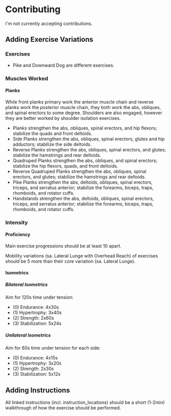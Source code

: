 # Contributing

I'm not currently accepting contributions.


## Adding Exercise Variations

### Exercises

- Pike and Downward Dog are different exercises.


### Muscles Worked

#### Planks

While front planks primary work the anterior muscle chain and reverse planks work the posterior muscle chain, 
they both work the abs, obliques, and spinal erectors to some degree. 
Shoulders are also engaged, however they are better worked by shoulder isolation exercises.

- Planks strengthen the abs, obliques, spinal erectors, and hip flexors; stabilize the quads and front deltoids.
- Side Planks strengthen the abs, obliques, spinal erectors, glutes and hip adductors; stabilize the side deltoids.
- Reverse Planks strengthen the abs, obliques, spinal erectors, and glutes; stabilize the hamstrings and rear deltoids.
- Quadruped Planks strengthen the abs, obliques, and spinal erectors; stabilize the hip flexors, quads, and front deltoids.
- Reverse Quadruped Planks strengthen the abs, obliques, spinal erectors, and glutes; stabilize the hamstrings and rear deltoids.
- Pike Planks strengthen the abs, deltoids, obliques, spinal erectors, triceps, and serratus anterior; stabilize the forearms, biceps, traps, rhomboids, and rotator cuffs.
- Handstands strengthen the abs, deltoids, obliques, spinal erectors, triceps, and serratus anterior; stabilize the forearms, biceps, traps, rhomboids, and rotator cuffs.

### Intensity

#### Proficiency

Main exercise progressions should be at least 10 apart. 

Mobility variations (sa. Lateral Lunge with Overhead Reach) of exercises should be 5 more than their core variation (sa. Lateral Lunge).

#### Isometrics


##### Bilateral Isometrics

Aim for 120s time under tension:

- (0) Endurance: 4x30s
- (1) Hypertrophy: 3x40s
- (2) Strength: 2x60s
- (3) Stabilization: 5x24s 

##### Unilateral Isometrics

Aim for 60s time under tension for each side:

- (0) Endurance: 4x15s
- (1) Hypertrophy: 3x20s
- (2) Strength: 2x30s
- (3) Stabilization: 5x12s


## Adding Instructions

All linked instructions (incl. instruction_locations) should be a short (1-2min) walkthrough of how the exercise should be performed.